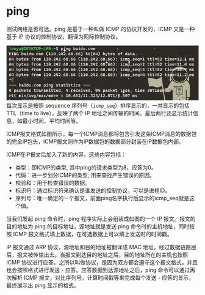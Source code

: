 # ping
测试网络是否可达。ping 是基于一种叫做 ICMP 的协议开发的，ICMP 又是一种基于 IP 协议的控制协议，翻译为网际控制协议。

![image-20230114231216134](images/image-20230114231216134.png)
每次显示是按照 sequence 序列号（`icmp_seq`）排序显示的，一并显示的包括 TTL（time to live），反映了两个 IP 地址之间传输的时间。最后两行还显示统计信息，如最小时间、平均时间等。

ICMP报文格式如图所示，每一个ICMP消息都将包含引发这条ICMP消息的数据包的完全IP包头，ICMP报文则作为IP数据包的数据部分封装在IP数据包内部。



ICMP在IP报文后加入了新的内容，这些内容包括：

- 类型：即ICMP的类型, 其中ping的请求类型为8，应答为0。
- 代码：进一步划分ICMP的类型, 用来查找产生错误的原因。
- 校验和：用于检查错误的数据。
- 标识符：通过标识符来确认是谁发送的控制协议，可以是进程ID。
- 序列号：唯一确定的一个报文，前面ping名字执行后显示的icmp\_seq就是这个值。



当我们发起 ping 命令时，ping 程序实际上会组装成如图的一个 IP 报文。报文的目的地址为 ping 的目标地址，源地址就是发送 ping 命令时的主机地址，同时按照 ICMP 报文格式填上数据，在可选数据上可以填上发送时的时间戳。 

IP 报文通过 ARP 协议，源地址和目的地址被翻译成 MAC 地址，经过数据链路层后，报文被传输出去。当报文到达目的地址之后，目的地址所在的主机也按照 ICMP 协议进行应答。之所以叫做协议，是因为双方都会遵守这个报文格式，并且也会按照格式进行发送 - 应答。应答数据到达源地址之后，ping 命令可以通过再次解析 ICMP 报文，对比序列号，计算时间戳等来完成每个发送 - 应答的显示，最终展示出 ping 显示的格式。

